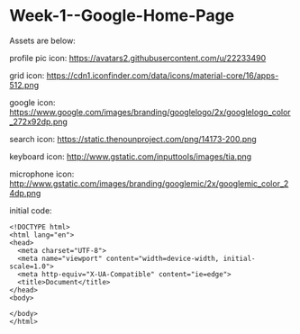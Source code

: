 # Week-1--Google-Home-Page

Assets are below:

profile pic icon:
https://avatars2.githubusercontent.com/u/22233490

grid icon:
https://cdn1.iconfinder.com/data/icons/material-core/16/apps-512.png

google icon:
https://www.google.com/images/branding/googlelogo/2x/googlelogo_color_272x92dp.png

search icon:
https://static.thenounproject.com/png/14173-200.png

keyboard icon:
http://www.gstatic.com/inputtools/images/tia.png

microphone icon:
http://www.gstatic.com/images/branding/googlemic/2x/googlemic_color_24dp.png



initial code:

```
<!DOCTYPE html>
<html lang="en">
<head>
  <meta charset="UTF-8">
  <meta name="viewport" content="width=device-width, initial-scale=1.0">
  <meta http-equiv="X-UA-Compatible" content="ie=edge">
  <title>Document</title>
</head>
<body>
  
</body>
</html>
```

  <meta charset="UTF-8">
